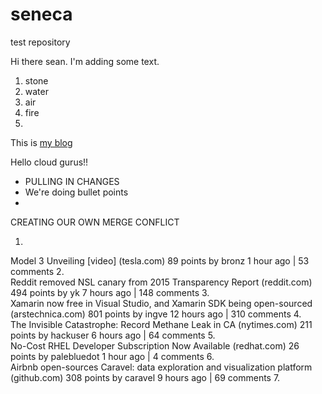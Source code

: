 # seneca
test repository

Hi there sean.  I'm adding some text.
1. stone
2. water
3. air
4. fire
5. 
This is [my blog](http://www.iheavy.com)



Hello cloud gurus!!



- PULLING IN CHANGES
- We're doing bullet points
- 

CREATING OUR OWN MERGE CONFLICT

1.	
Model 3 Unveiling [video] (tesla.com)
89 points by bronz 1 hour ago | 53 comments
2.	
Reddit removed NSL canary from 2015 Transparency Report (reddit.com)
494 points by yk 7 hours ago | 148 comments
3.	
Xamarin now free in Visual Studio, and Xamarin SDK being open-sourced (arstechnica.com)
801 points by ingve 12 hours ago | 310 comments
4.	
The Invisible Catastrophe: Record Methane Leak in CA (nytimes.com)
211 points by hackuser 6 hours ago | 64 comments
5.	
No-Cost RHEL Developer Subscription Now Available (redhat.com)
26 points by palebluedot 1 hour ago | 4 comments
6.	
Airbnb open-sources Caravel: data exploration and visualization platform (github.com)
308 points by caravel 9 hours ago | 69 comments
7.	
